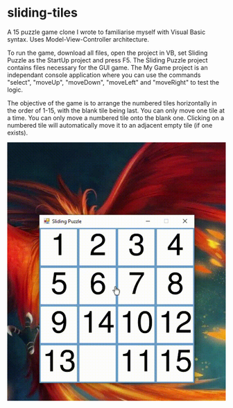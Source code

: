 # sliding-tiles
A 15 puzzle game clone I wrote to familiarise myself with Visual Basic syntax. Uses Model-View-Controller architecture.

To run the game, download all files, open the project in VB, set Sliding Puzzle as the StartUp project and press F5. The Sliding Puzzle project contains files necessary for the GUI game. The My Game project is an independant console application where you can use the commands "select", "moveUp", "moveDown", "moveLeft" and "moveRight" to test the logic. 

The objective of the game is to arrange the numbered tiles horizontally in the order of 1-15, with the blank tile being last. You can only move one tile at a time. You can only move a numbered tile onto the blank one. Clicking on a numbered tile will automatically move it to an adjacent empty tile (if one exists).

![Gameplay](https://github.com/Emnestu/sliding-tiles/blob/master/sliding_puzzle.gif?raw=true)
